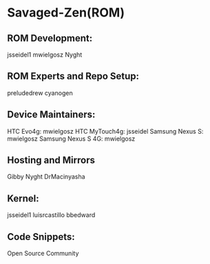 Savaged-Zen(ROM)
================

ROM Development:
------------------
jsseidel1
mwielgosz
Nyght

ROM Experts and Repo Setup:
----------------------------
preludedrew
cyanogen

Device Maintainers:
---------------------
HTC Evo4g: mwielgosz
HTC MyTouch4g: jsseidel
Samsung Nexus S: mwielgosz
Samsung Nexus S 4G: mwielgosz

Hosting and Mirrors
---------------------
Gibby
Nyght
DrMacinyasha

Kernel:
--------
jsseidel1
luisrcastillo
bbedward

Code Snippets:
---------------
Open Source Community

